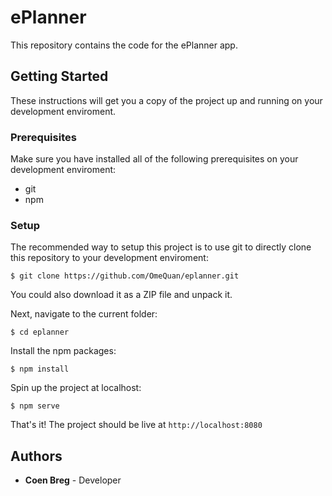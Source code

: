 # ePlanner

This repository contains the code for the ePlanner app.

## Getting Started
These instructions will get you a copy of the project up and running on your development enviroment.

### Prerequisites

Make sure you have installed all of the following prerequisites on your development enviroment:
- git
- npm

### Setup

The recommended way to setup this project is to use git to directly clone this repository to your development enviroment:
```
$ git clone https://github.com/OmeQuan/eplanner.git
```
You could also download it as a ZIP file and unpack it.

Next, navigate to the current folder:
```
$ cd eplanner
```
Install the npm packages:
```
$ npm install
```
Spin up the project at localhost:
```
$ npm serve
```
That's it! The project should be live at `http://localhost:8080`

## Authors

- **Coen Breg** - Developer

